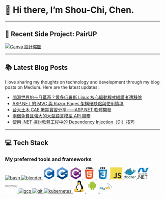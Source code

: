 # 👋 Hi there, I’m Shou-Chi, Chen.

---

## 🌟 Recent Side Project: PairUP

[![Canva 設計縮圖](https://www.canva.com/design/DAGYJsoDFB8/s7TiByAcKbkWm56fn_MuBQ/view?embed)](https://www.canva.com/design/DAGYJsoDFB8/s7TiByAcKbkWm56fn_MuBQ/view?embed)

---

## 📚 Latest Blog Posts

I love sharing my thoughts on technology and development through my blog posts on Medium. Here are the latest updates:

<!-- BLOG-POST-LIST:START -->
- [開源世界的十月驚奇？眾多俄羅斯 Linux 核心驅動程式維護者遭移除](https://medium.com/@Jackiesogi/%E9%96%8B%E6%BA%90%E4%B8%96%E7%95%8C%E7%9A%84%E5%8D%81%E6%9C%88%E9%A9%9A%E5%A5%87-%E7%9C%BE%E5%A4%9A%E4%BF%84%E7%BE%85%E6%96%AF-linux-%E6%A0%B8%E5%BF%83%E9%A9%85%E5%8B%95%E7%A8%8B%E5%BC%8F%E7%B6%AD%E8%AD%B7%E8%80%85%E9%81%AD%E7%A7%BB%E9%99%A4-bf928c0180a4?source=rss-788c543aebb6------2)
- [ASP.NET 的 MVC 與 Razor Pages 架構優缺點與使用情境](https://medium.com/@Jackiesogi/asp-net-%E7%9A%84-mvc-%E8%88%87-razor-pages-%E6%9E%B6%E6%A7%8B%E5%84%AA%E7%BC%BA%E9%BB%9E%E8%88%87%E4%BD%BF%E7%94%A8%E6%83%85%E5%A2%83-787c808553c0?source=rss-788c543aebb6------2)
- [台大土木 CAE 暑期實習分享⸺ASP.NET 軟體開發](https://medium.com/@Jackiesogi/%E5%8F%B0%E5%A4%A7%E5%9C%9F%E6%9C%A8-cae-%E6%9A%91%E6%9C%9F%E5%AF%A6%E7%BF%92%E5%88%86%E4%BA%AB-asp-net-%E8%BB%9F%E9%AB%94%E9%96%8B%E7%99%BC-91836231e685?source=rss-788c543aebb6------2)
- [兩個免費且強大的大型語言模型 API 服務](https://medium.com/@Jackiesogi/%E5%85%A9%E5%80%8B%E5%85%8D%E8%B2%BB%E4%B8%94%E5%BC%B7%E5%A4%A7%E7%9A%84%E5%A4%A7%E5%9E%8B%E8%AA%9E%E8%A8%80%E6%A8%A1%E5%9E%8B-api-%E6%9C%8D%E5%8B%99-2636a6f5bdb8?source=rss-788c543aebb6------2)
- [使用 .NET 探討軟體工程中的 Dependency Injection（DI）技巧](https://medium.com/@Jackiesogi/%E4%BD%BF%E7%94%A8-net-%E6%8E%A2%E8%A8%8E%E8%BB%9F%E9%AB%94%E5%B7%A5%E7%A8%8B%E4%B8%AD%E7%9A%84-dependency-injection-di-%E6%8A%80%E5%B7%A7-dd7bcc0b5f8a?source=rss-788c543aebb6------2)
<!-- BLOG-POST-LIST:END -->

---

## 💻 Tech Stack

### My preferred tools and frameworks

<p align="left">
  <a href="https://www.gnu.org/software/bash/" target="_blank" rel="noreferrer">
    <img src="https://www.vectorlogo.zone/logos/gnu_bash/gnu_bash-icon.svg" alt="bash" width="40" height="40"/>
  </a>
  <a href="https://www.blender.org/" target="_blank" rel="noreferrer">
    <img src="https://download.blender.org/branding/community/blender_community_badge_white.svg" alt="blender" width="40" height="40"/>
  </a>
  <a href="https://www.cprogramming.com/" target="_blank" rel="noreferrer">
    <img src="https://raw.githubusercontent.com/devicons/devicon/master/icons/c/c-original.svg" alt="c" width="40" height="40"/>
  </a>
  <a href="https://www.w3schools.com/cpp/" target="_blank" rel="noreferrer">
    <img src="https://raw.githubusercontent.com/devicons/devicon/master/icons/cplusplus/cplusplus-original.svg" alt="cplusplus" width="40" height="40"/>
  </a>
  <a href="https://www.w3schools.com/cs/" target="_blank" rel="noreferrer">
    <img src="https://raw.githubusercontent.com/devicons/devicon/master/icons/csharp/csharp-original.svg" alt="csharp" width="40" height="40"/>
  </a>
  <a href="https://www.w3.org/html/" target="_blank" rel="noreferrer">
    <img src="https://raw.githubusercontent.com/devicons/devicon/master/icons/html5/html5-original-wordmark.svg" alt="html5" width="40" height="40"/>
  </a>
  <a href="https://www.w3schools.com/css/" target="_blank" rel="noreferrer">
    <img src="https://raw.githubusercontent.com/devicons/devicon/master/icons/css3/css3-original-wordmark.svg" alt="css3" width="40" height="40"/>
  </a>
  <a href="https://developer.mozilla.org/en-US/docs/Web/JavaScript" target="_blank" rel="noreferrer">
    <img src="https://raw.githubusercontent.com/devicons/devicon/master/icons/javascript/javascript-original.svg" alt="javascript" width="40" height="40"/>
  </a>
  <a href="https://www.docker.com/" target="_blank" rel="noreferrer">
    <img src="https://raw.githubusercontent.com/devicons/devicon/master/icons/docker/docker-original-wordmark.svg" alt="docker" width="40" height="40"/>
  </a>
  <a href="https://dotnet.microsoft.com/" target="_blank" rel="noreferrer">
    <img src="https://raw.githubusercontent.com/devicons/devicon/master/icons/dot-net/dot-net-original-wordmark.svg" alt="dotnet" width="40" height="40"/>
  </a>
  <a href="https://expressjs.com" target="_blank" rel="noreferrer">
    <img src="https://raw.githubusercontent.com/devicons/devicon/master/icons/express/express-original-wordmark.svg" alt="express" width="40" height="40"/>
  </a>
  <a href="https://cloud.google.com" target="_blank" rel="noreferrer">
    <img src="https://www.vectorlogo.zone/logos/google_cloud/google_cloud-icon.svg" alt="gcp" width="40" height="40"/>
  </a>
  <a href="https://git-scm.com/" target="_blank" rel="noreferrer">
    <img src="https://www.vectorlogo.zone/logos/git-scm/git-scm-icon.svg" alt="git" width="40" height="40"/>
  </a>
  <a href="https://kubernetes.io" target="_blank" rel="noreferrer">
    <img src="https://www.vectorlogo.zone/logos/kubernetes/kubernetes-icon.svg" alt="kubernetes" width="40" height="40"/>
  </a>
  <a href="https://www.linux.org/" target="_blank" rel="noreferrer">
    <img src="https://raw.githubusercontent.com/devicons/devicon/master/icons/linux/linux-original.svg" alt="linux" width="40" height="40"/>
  </a>
  <a href="https://developer.android.com" target="_blank" rel="noreferrer">
    <img src="https://raw.githubusercontent.com/devicons/devicon/master/icons/android/android-original-wordmark.svg" alt="android" width="40" height="40"/>
  </a>
  <a href="https://www.mysql.com/" target="_blank" rel="noreferrer">
    <img src="https://raw.githubusercontent.com/devicons/devicon/master/icons/mysql/mysql-original-wordmark.svg" alt="mysql" width="40" height="40"/>
  </a>
 </p> 